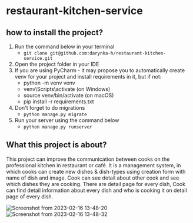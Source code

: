 # restaurant-kitchen-service

## how to install the project?

1. Run the command below in your terminal
   - `git clone git@github.com:darynka-h/restaurant-kitchen-service.git`
2.  Open the project folder in your IDE
3. If you are using PyCharm - it may propose you to automatically create venv for your project and install requirements in it, but if not:
   - python -m venv venv
   - venv\Scripts\activate (on Windows)
   - source venv/bin/activate (on macOS)
   - pip install -r requirements.txt
4. Don't forget to do migrations
   - `python manage.py migrate`
5. Run your server using the command below
   - `python manage.py runserver`
## What this project is about?
This project can improve the communication between cooks on the professional 
kitchen in restaurant or café. It is a management system, in which cooks can 
create new dishes & dish-types using creation form with name of dish and image.
Cook can see detail about other cook and see which dishes they are cooking. 
There are detail page for every dish, 
Cook can find detail information about every dish and who is cooking it on detail page of every dish. 


![Screenshot from 2023-02-16 13-48-20](https://user-images.githubusercontent.com/107792308/219454853-36ec492d-b6b6-46e1-98d2-a3062f9805a3.png)
![Screenshot from 2023-02-16 13-48-32](https://user-images.githubusercontent.com/107792308/219454883-d413f322-f1de-410b-b95f-f5cfb91b06a1.png)

